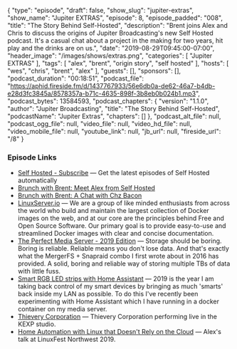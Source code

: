{
  "type": "episode",
  "draft": false,
  "show_slug": "jupiter-extras",
  "show_name": "Jupiter EXTRAS",
  "episode": 8,
  "episode_padded": "008",
  "title": "The Story Behind Self-Hosted",
  "description": "Brent joins Alex and Chris to discuss the origins of Jupiter Broadcasting's new Self Hosted podcast. It's a casual chat about a project in the making for two years, hit play and the drinks are on us.",
  "date": "2019-08-29T09:45:00-07:00",
  "header_image": "/images/shows/extras.png",
  "categories": [
    "Jupiter EXTRAS"
  ],
  "tags": [
    "alex",
    "brent",
    "origin story",
    "self hosted"
  ],
  "hosts": [
    "wes",
    "chris",
    "brent",
    "alex"
  ],
  "guests": [],
  "sponsors": [],
  "podcast_duration": "00:18:51",
  "podcast_file": "https://aphid.fireside.fm/d/1437767933/56e6db0a-de62-46a7-b4db-e28d3fc3845a/8578357a-b71c-4635-898f-3b8eb0b024b1.mp3",
  "podcast_bytes": 13584593,
  "podcast_chapters": {
    "version": "1.1.0",
    "author": "Jupiter Broadcasting",
    "title": "The Story Behind Self-Hosted",
    "podcastName": "Jupiter Extras",
    "chapters": []
  },
  "podcast_alt_file": null,
  "podcast_ogg_file": null,
  "video_file": null,
  "video_hd_file": null,
  "video_mobile_file": null,
  "youtube_link": null,
  "jb_url": null,
  "fireside_url": "/8"
}


### Episode Links

  * [Self Hosted - Subscribe](https://selfhosted.show/subscribe "Self Hosted - Subscribe") — Get the latest episodes of Self Hosted automatically 
  * [Brunch with Brent: Meet Alex from Self Hosted](https://extras.show/7 "Brunch with Brent: Meet Alex from Self Hosted")
  * [Brunch with Brent: A Chat with Chz Bacon](https://extras.show/6 "Brunch with Brent: A Chat with Chz Bacon")
  * [LinuxServer.io](https://www.linuxserver.io/ "LinuxServer.io") — We are a group of like minded enthusiasts from across the world who build and maintain the largest collection of Docker images on the web, and at our core are the principles behind Free and Open Source Software. Our primary goal is to provide easy-to-use and streamlined Docker images with clear and concise documentation. 
  * [The Perfect Media Server - 2019 Edition](https://blog.linuxserver.io/2019/07/16/perfect-media-server-2019/ "The Perfect Media Server - 2019 Edition") — Storage should be boring. Boring is reliable. Reliable means you don't lose data. And that's exactly what the MergerFS + Snapraid combo I first wrote about in 2016 has provided. A solid, boring and reliable way of storing multiple TBs of data with little fuss.
  * [Smart RGB LED strips with Home Assistant](https://blog.ktz.me/smart-led-strips-with-no-subscription-required/ "Smart RGB LED strips with Home Assistant") — 2019 is the year I am taking back control of my smart devices by bringing as much 'smarts' back inside my LAN as possible. To do this I've recently been experimenting with Home Assistant which I have running in a docker container on my media server.
  * [Thievery Corporation](https://www.youtube.com/watch?v=5eK6SYVyZRk "Thievery Corporation") — Thievery Corporation performing live in the KEXP studio. 
  * [ Home Automation with Linux that Doesn't Rely on the Cloud](https://github.com/JupiterBroadcasting/Talks/raw/master/LFNW2019/LFNW2019%20-%20IronicBadger%20-%20%20Home%20Automation%20with%20Linux%20that%20Doesnt%20Rely%20on%20the%20Cloud.mp3 " Home Automation with Linux that Doesn't Rely on the Cloud") — Alex's talk at LinuxFest Northwest 2019.


